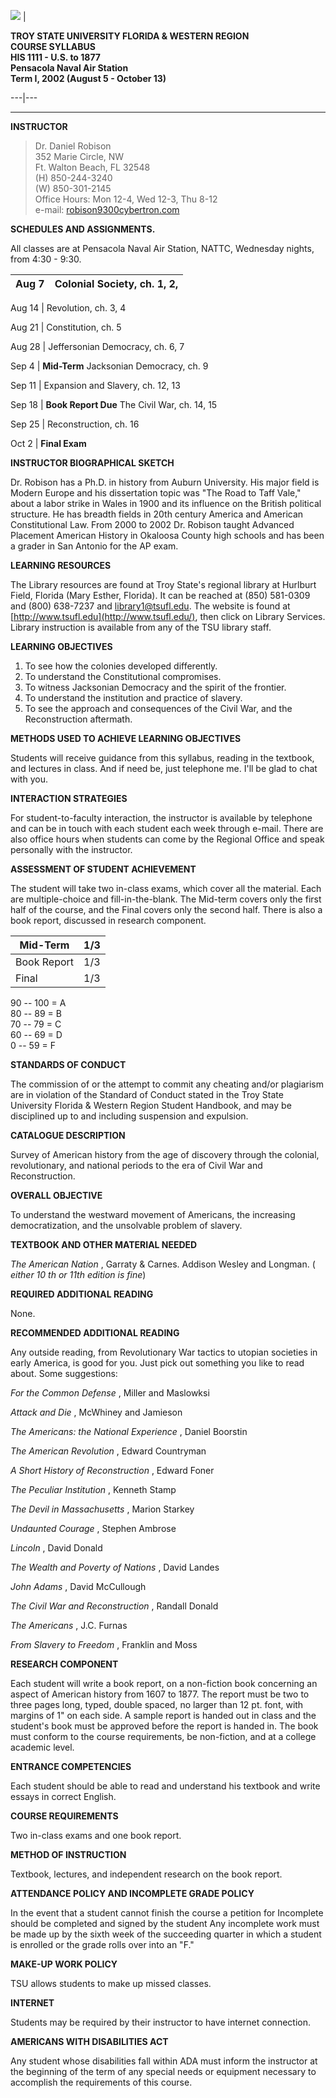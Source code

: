 ![](../images/TSUflamegif.gif) |

**TROY STATE UNIVERSITY FLORIDA & WESTERN REGION  
COURSE SYLLABUS  
HIS 1111 - U.S. to 1877  
Pensacola Naval Air Station  
Term I, 2002 (August 5 - October 13)**  
  
---|---  
  
* * *  
  
**INSTRUCTOR**

> Dr. Daniel Robison  
>  352 Marie Circle, NW  
>  Ft. Walton Beach, FL 32548  
>  (H) 850-244-3240  
>  (W) 850-301-2145  
>  Office Hours: Mon 12-4, Wed 12-3, Thu 8-12  
>  e-mail: [robison9300cybertron.com](mailto:robison9300@cybertron.com)

**SCHEDULES AND ASSIGNMENTS.**

All classes are at Pensacola Naval Air Station, NATTC, Wednesday nights, from
4:30 - 9:30.

Aug 7 | Colonial Society, ch. 1, 2,  
---|---  
  
Aug 14 | Revolution, ch. 3, 4  
  
Aug 21 | Constitution, ch. 5  
  
Aug 28 | Jeffersonian Democracy, ch. 6, 7  
  
Sep 4 | **Mid-Term** Jacksonian Democracy, ch. 9  
  
Sep 11 | Expansion and Slavery, ch. 12, 13  
  
Sep 18 | **Book Report Due** The Civil War, ch. 14, 15  
  
Sep 25 | Reconstruction, ch. 16  
  
Oct 2 | **Final Exam**  
  
**INSTRUCTOR BIOGRAPHICAL SKETCH**

Dr. Robison has a Ph.D. in history from Auburn University. His major field is
Modern Europe and his dissertation topic was "The Road to Taff Vale," about a
labor strike in Wales in 1900 and its influence on the British political
structure. He has breadth fields in 20th century America and American
Constitutional Law. From 2000 to 2002 Dr. Robison taught Advanced Placement
American History in Okaloosa County high schools and has been a grader in San
Antonio for the AP exam.

**LEARNING RESOURCES**

The Library resources are found at Troy State's regional library at Hurlburt
Field, Florida (Mary Esther, Florida). It can be reached at (850) 581-0309 and
(800) 638-7237 and [library1@tsufl.edu](mailto:library1@tsufl.edu). The
website is found at [http://www.tsufl.edu](http://www.tsufl.edu/), then click
on Library Services. Library instruction is available from any of the TSU
library staff.

**LEARNING OBJECTIVES**

  1. To see how the colonies developed differently.
  2. To understand the Constitutional compromises.
  3. To witness Jacksonian Democracy and the spirit of the frontier.
  4. To understand the institution and practice of slavery.
  5. To see the approach and consequences of the Civil War, and the Reconstruction aftermath. 

**METHODS USED TO ACHIEVE LEARNING OBJECTIVES**

Students will receive guidance from this syllabus, reading in the textbook,
and lectures in class. And if need be, just telephone me. I'll be glad to chat
with you.

**INTERACTION STRATEGIES**

For student-to-faculty interaction, the instructor is available by telephone
and can be in touch with each student each week through e-mail. There are also
office hours when students can come by the Regional Office and speak
personally with the instructor.

**ASSESSMENT OF STUDENT ACHIEVEMENT**

The student will take two in-class exams, which cover all the material. Each
are multiple-choice and fill-in-the-blank. The Mid-term covers only the first
half of the course, and the Final covers only the second half. There is also a
book report, discussed in research component.

Mid-Term | 1/3  
---|---  
Book Report | 1/3  
Final | 1/3  
  
90 -- 100 = A  
80 -- 89 = B  
70 -- 79 = C  
60 -- 69 = D  
0 -- 59 = F

**STANDARDS OF CONDUCT**

The commission of or the attempt to commit any cheating and/or plagiarism are
in violation of the Standard of Conduct stated in the Troy State University
Florida & Western Region Student Handbook, and may be disciplined up to and
including suspension and expulsion.

**CATALOGUE DESCRIPTION**

Survey of American history from the age of discovery through the colonial,
revolutionary, and national periods to the era of Civil War and
Reconstruction.

**OVERALL OBJECTIVE**

To understand the westward movement of Americans, the increasing
democratization, and the unsolvable problem of slavery.

**TEXTBOOK AND OTHER MATERIAL NEEDED**

_The American Nation_ , Garraty & Carnes. Addison Wesley and Longman. (
_either 10 th or 11th edition is fine_)

**REQUIRED ADDITIONAL READING**

None.

**RECOMMENDED ADDITIONAL READING**

Any outside reading, from Revolutionary War tactics to utopian societies in
early America, is good for you. Just pick out something you like to read
about. Some suggestions:

_For the Common Defense_ , Miller and Maslowksi

_Attack and Die_ , McWhiney and Jamieson

_The Americans: the National Experience_ , Daniel Boorstin

_The American Revolution_ , Edward Countryman

_A Short History of Reconstruction_ , Edward Foner

_The Peculiar Institution_ , Kenneth Stamp

_The Devil in Massachusetts_ , Marion Starkey

_Undaunted Courage_ , Stephen Ambrose

_Lincoln_ , David Donald

_The Wealth and Poverty of Nations_ , David Landes

_John Adams_ , David McCullough

_The Civil War and Reconstruction_ , Randall Donald

_The Americans_ , J.C. Furnas

_From Slavery to Freedom_ , Franklin and Moss

**RESEARCH COMPONENT**

Each student will write a book report, on a non-fiction book concerning an
aspect of American history from 1607 to 1877. The report must be two to three
pages long, typed, double spaced, no larger than 12 pt. font, with margins of
1" on each side. A sample report is handed out in class and the student's book
must be approved before the report is handed in. The book must conform to the
course requirements, be non-fiction, and at a college academic level.

**ENTRANCE COMPETENCIES**

Each student should be able to read and understand his textbook and write
essays in correct English.

**COURSE REQUIREMENTS**

Two in-class exams and one book report.

**METHOD OF INSTRUCTION**

Textbook, lectures, and independent research on the book report.

**ATTENDANCE POLICY AND INCOMPLETE GRADE POLICY**

In the event that a student cannot finish the course a petition for Incomplete
should be completed and signed by the student Any incomplete work must be made
up by the sixth week of the succeeding quarter in which a student is enrolled
or the grade rolls over into an "F."

**MAKE-UP WORK POLICY**

TSU allows students to make up missed classes.

**INTERNET**

Students may be required by their instructor to have internet connection.

**AMERICANS WITH DISABILITIES ACT**

Any student whose disabilities fall within ADA must inform the instructor at
the beginning of the term of any special needs or equipment necessary to
accomplish the requirements of this course.

